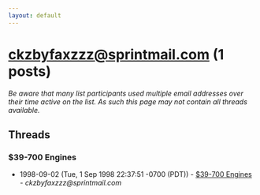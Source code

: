 ```yaml
---
layout: default
---
```


# ckzbyfaxzzz@sprintmail.com (1 posts)

_Be aware that many list participants used multiple email addresses over their time active on the list. As such this page may not contain all threads available._

## Threads

### $39-700 Engines
+ 1998-09-02 (Tue, 1 Sep 1998 22:37:51 -0700 (PDT)) - [$39-700 Engines](/archive/1998/09/db647cfd33ed1cd957f62c604e71dcba0737a56c2fc8cff301ec0b83a7d3d896) - _ckzbyfaxzzz@sprintmail.com_

